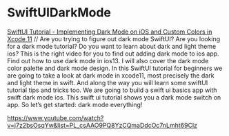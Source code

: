 # SwiftUIDarkMode

[SwiftUI Tutorial - Implementing Dark Mode on iOS and Custom Colors in Xcode 11](https://www.youtube.com/watch?v=j7z2bsOsqYw&list=PL_csAAO9PQ8YzCQmaDdcOc7nLmht69Clz) // Are you trying to figure out dark mode SwiftUI? Are you looking for a dark mode tutorial? Do you want to learn about dark and light theme ios?
This is the right video for you to find out adding dark mode to ios app. Find out how to use dark mode in ios13. I will also cover the dark mode color palette and dark mode design.
In this SwiftUI tutorial for beginners we are going to take a look at dark mode in xcode11, most precisely the dark and light theme in swift. And along the way you will learn some swiftUI tutorial tips and tricks too.
We are going to build a swift ui basics app with swift dark mode ios. This swift ui tutorial shows you a dark mode switch on app. So let’s get started: dark mode everything!

https://www.youtube.com/watch?v=j7z2bsOsqYw&list=PL_csAAO9PQ8YzCQmaDdcOc7nLmht69Clz

